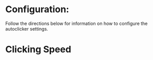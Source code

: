 # Configuration:

Follow the directions below for information on how to configure the autoclicker settings.

# Clicking Speed
